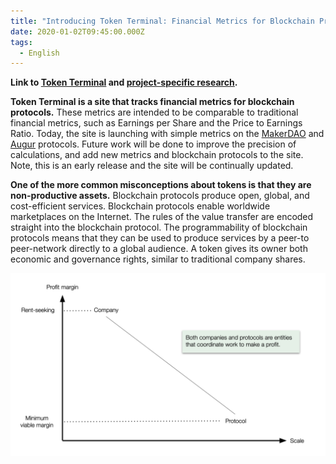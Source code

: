```yaml
---
title: "Introducing Token Terminal: Financial Metrics for Blockchain Protocols"
date: 2020-01-02T09:45:00.000Z
tags:
  - English
---
```

**Link to [Token Terminal](http://www.tokenterminal.xyz/) and [project-specific research](https://medium.com/token-terminal).**

**Token Terminal is a site that tracks financial metrics for blockchain protocols.** These metrics are intended to be comparable to traditional financial metrics, such as Earnings per Share and the Price to Earnings Ratio. Today, the site is launching with simple metrics on the [MakerDAO](https://makerdao.com/) and [Augur](https://www.augur.net/) protocols. Future work will be done to improve the precision of calculations, and add new metrics and blockchain protocols to the site. Note, this is an early release and the site will be continually updated.

**One of the more common misconceptions about tokens is that they are non-productive assets.** Blockchain protocols produce open, global, and cost-efficient services. Blockchain protocols enable worldwide marketplaces on the Internet. The rules of the value transfer are encoded straight into the blockchain protocol. The programmability of blockchain protocols means that they can be used to produce services by a peer-to peer-network directly to a global audience. A token gives its owner both economic and governance rights, similar to traditional company shares.

![](/static/img/screenshot-2020-04-21-at-22.31.15.png "Blockchain protocols are cost-efficient and operate at unprecedented scale.")